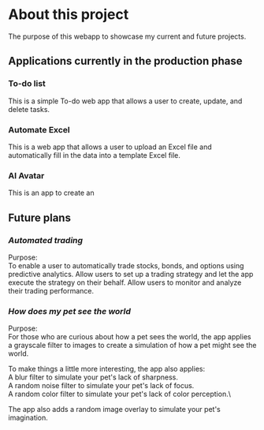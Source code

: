 # About this project

The purpose of this webapp to showcase my current and future projects.

## Applications currently in the production phase
### To-do list
This is a simple To-do web app that allows a user to create, update, and delete tasks.
### Automate Excel
This is a web app that allows a user to upload an Excel file and automatically fill in the data into a template Excel file.
### AI Avatar
This is an app to create an

## Future plans
### *Automated trading*
Purpose:\
To enable a user to automatically trade stocks, bonds, and options using predictive analytics.
Allow users to set up a trading strategy and let the app execute the strategy on their behalf.
Allow users to monitor and analyze their trading performance.

### *How does my pet see the world*
Purpose:\
For those who are curious about how a pet sees the world, the app applies a grayscale filter to images to create a simulation of how a pet might see the world.

To make things a little more interesting, the app also applies:\
A blur filter to simulate your pet's lack of sharpness.\
A random noise filter to simulate your pet's lack of focus.\
A random color filter to simulate your pet's lack of color perception.\

The app also adds a random image overlay to simulate your pet's imagination.